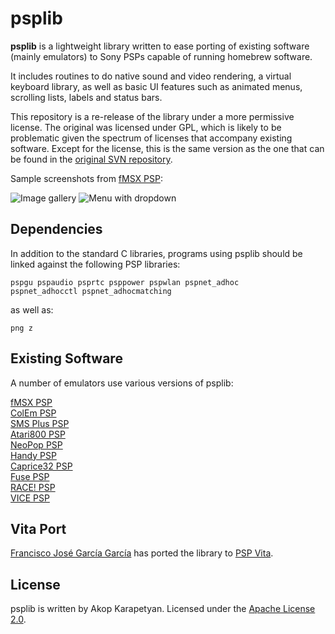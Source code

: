 psplib
======

**psplib** is a lightweight library written to ease porting of existing
software (mainly emulators) to Sony PSPs capable of running homebrew software.

It includes routines to do native sound and video rendering, a virtual keyboard
library, as well as basic UI features such as animated menus, scrolling lists,
labels and status bars.

This repository is a re-release of the library under a more permissive license.
The original was licensed under GPL, which is likely to be problematic given
the spectrum of licenses that accompany existing software. Except for the
license, this is the same version as the one that can be found in the
[original SVN repository](http://svn.akop.org/psp/trunk/libpsp).

Sample screenshots from [fMSX PSP](http://psp.akop.org/fmsx):

![Image gallery](http://megagames.com/sites/default/files/game-content-images/fmsxpsp_2.jpg "Image gallery")
![Menu with dropdown](http://megagames.com/sites/default/files/game-content-images/fmsxpsp_3.jpg "Menu with dropdown")

Dependencies
------------

In addition to the standard C libraries, programs using psplib should be linked
against the following PSP libraries: 

```
pspgu pspaudio psprtc psppower pspwlan pspnet_adhoc
pspnet_adhocctl pspnet_adhocmatching
```

as well as:

```
png z
```

Existing Software
-----------------

A number of emulators use various versions of psplib:

[fMSX PSP](http://psp.akop.org/fmsx)  
[ColEm PSP](http://psp.akop.org/colem)  
[SMS Plus PSP](http://psp.akop.org/smsplus)  
[Atari800 PSP](http://psp.akop.org/atari800)  
[NeoPop PSP](http://psp.akop.org/neopop)  
[Handy PSP](http://psp.akop.org/handy)  
[Caprice32 PSP](http://psp.akop.org/caprice32)  
[Fuse PSP](http://psp.akop.org/fuse)  
[RACE! PSP](http://psp.akop.org/race)  
[VICE PSP](http://psp.akop.org/vice)  

Vita Port
---------

[Francisco José García García](https://github.com/frangarcj) has ported the
library to [PSP Vita](https://github.com/frangarcj/psplib4vita).

License
-------
psplib is written by Akop Karapetyan.
Licensed under the
[Apache License 2.0](http://www.apache.org/licenses/LICENSE-2.0).
